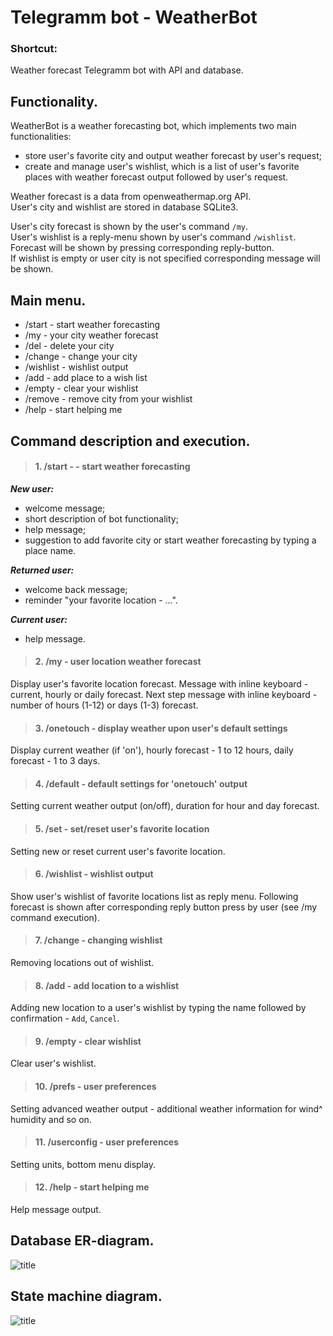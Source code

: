 # Telegramm bot - WeatherBot

### Shortcut:

Weather forecast Telegramm bot with API and database.

## Functionality.

WeatherBot is a weather forecasting bot, which implements two main functionalities:

- store user's favorite city and output weather forecast by user's request;
- create and manage user's wishlist, which is a list of user's favorite places with weather forecast output followed by user's request.

Weather forecast is a data from openweathermap.org API.  
User's city and wishlist are stored in database SQLite3.

User's city forecast is shown by the user's command `/my`.  
User's wishlist is a reply-menu shown by user's command `/wishlist`. Forecast will be shown by pressing corresponding reply-button.  
If wishlist is empty or user city is not specified corresponding message will be shown.

## Main menu.

- /start - start weather forecasting
- /my - your city weather forecast
- /del - delete your city
- /change - change your city
- /wishlist - wishlist output
- /add - add place to a wish list
- /empty - clear your wishlist
- /remove - remove city from your wishlist
- /help - start helping me

## Command description and execution.

> #### 1. /start -  - start weather forecasting

***New user:***

- welcome message; 
- short description of bot functionality;
- help message;
- suggestion to add favorite city or start weather forecasting by typing a place name.

***Returned user:***

- welcome back message;
- reminder "your favorite location - ...".

***Current user:***

- help message.

> #### 2.  /my - user location weather forecast
Display user's favorite location forecast. Message with inline keyboard - current, hourly or daily forecast. 
Next step message with inline keyboard - number of hours (1-12) or days (1-3) forecast.

> #### 3. /onetouch - display weather upon user's default settings
Display current weather (if 'on'), hourly forecast - 1 to 12 hours, daily forecast - 1 to 3 days.

> #### 4. /default - default settings for 'onetouch' output
Setting current weather output (on/off), duration for hour and day forecast.

> #### 5. /set - set/reset user's favorite location
Setting new or reset current user's favorite location.

> #### 6. /wishlist - wishlist output
Show user's wishlist of favorite locations list as reply menu. Following forecast is shown after corresponding 
reply button press by user (see /my command execution).

> #### 7. /change - changing wishlist
Removing locations out of wishlist.

> #### 8. /add - add location to a wishlist
Adding new location to a user's wishlist by typing the name followed by confirmation - `Add`, `Cancel`.

> #### 9. /empty - clear wishlist
Clear user's wishlist.

> #### 10. /prefs - user preferences
Setting advanced weather output - additional weather information for wind^ humidity and so on.

> #### 11. /userconfig - user preferences
Setting units, bottom menu display.

> #### 12. /help - start helping me
Help message output.

## Database ER-diagram.
![title](users.db.png)

## State machine diagram.
![title](UML.png)
